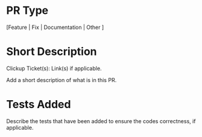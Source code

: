 # PR Type
[Feature | Fix | Documentation | Other ]

# Short Description

Clickup Ticket(s): Link(s) if applicable.

Add a short description of what is in this PR.

# Tests Added

Describe the tests that have been added to ensure the codes correctness, if applicable.
